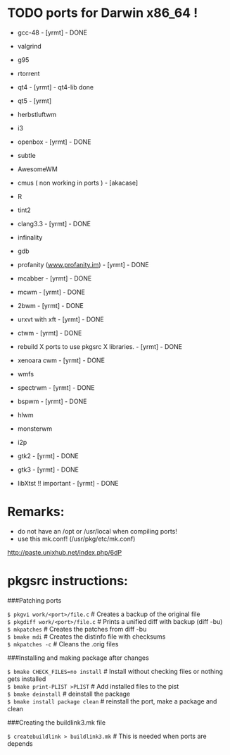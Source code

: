 # TODO ports for Darwin x86_64 !

- gcc-48 - [yrmt] - DONE
- valgrind
- g95
- rtorrent
- qt4 - [yrmt] - qt4-lib done
- qt5 - [yrmt]
- herbstluftwm
- i3
- openbox - [yrmt] - DONE
- subtle
- AwesomeWM
- cmus ( non working in ports ) - [akacase]
- R
- tint2
- clang3.3 - [yrmt] - DONE
- infinality
- gdb
- profanity (www.profanity.im) - [yrmt] - DONE
- mcabber - [yrmt] - DONE
- mcwm - [yrmt] - DONE
- 2bwm - [yrmt] - DONE
- urxvt with xft - [yrmt] - DONE
- ctwm - [yrmt] - DONE
- rebuild X ports to use pkgsrc X libraries. - [yrmt] - DONE
- xenoara cwm - [yrmt]  - DONE
- wmfs
- spectrwm - [yrmt] - DONE
- bspwm - [yrmt] - DONE
- hlwm
- monsterwm
- i2p

- gtk2 - [yrmt] - DONE
- gtk3 - [yrmt] - DONE

- libXtst !! important - [yrmt] - DONE

# Remarks:

- do not have an /opt or /usr/local when compiling ports!
- use this mk.conf! (/usr/pkg/etc/mk.conf)

http://paste.unixhub.net/index.php/6dP

# pkgsrc instructions: 

###Patching ports



`$ pkgvi work/<port>/file.c`    # Creates a backup of the original file    
`$ pkgdiff work/<port>/file.c`  # Prints a unified diff with backup (diff -bu)      
`$ mkpatches`                   # Creates the patches from diff -bu      
`$ bmake mdi`                   # Creates the distinfo file with checksums     
`$ mkpatches -c`                # Cleans the .orig files       



###Installing and making package after changes



`$ bmake CHECK_FILES=no install` # Install without checking files or nothing gets installed     
`$ bmake print-PLIST >PLIST`     # Add installed files to the pist        
`$ bmake deinstall`              # deinstall the package     
`$ bmake install package clean`  # reinstall the port, make a package and clean      



###Creating the buildlink3.mk file



`$ createbuildlink > buildlink3.mk` # This is needed when ports are depends           

